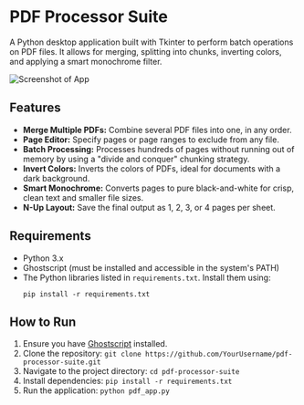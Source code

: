 # PDF Processor Suite

A Python desktop application built with Tkinter to perform batch operations on PDF files. It allows for merging, splitting into chunks, inverting colors, and applying a smart monochrome filter.

![Screenshot of App](https://i.imgur.com/YOUR_SCREENSHOT_URL.png)

## Features

- **Merge Multiple PDFs:** Combine several PDF files into one, in any order.
- **Page Editor:** Specify pages or page ranges to exclude from any file.
- **Batch Processing:** Processes hundreds of pages without running out of memory by using a "divide and conquer" chunking strategy.
- **Invert Colors:** Inverts the colors of PDFs, ideal for documents with a dark background.
- **Smart Monochrome:** Converts pages to pure black-and-white for crisp, clean text and smaller file sizes.
- **N-Up Layout:** Save the final output as 1, 2, 3, or 4 pages per sheet.

## Requirements

*   Python 3.x
*   Ghostscript (must be installed and accessible in the system's PATH)
*   The Python libraries listed in `requirements.txt`. Install them using:
    ```
    pip install -r requirements.txt
    ```

## How to Run

1.  Ensure you have [Ghostscript](https://www.ghostscript.com/releases/gsdnld.html) installed.
2.  Clone the repository: `git clone https://github.com/YourUsername/pdf-processor-suite.git`
3.  Navigate to the project directory: `cd pdf-processor-suite`
4.  Install dependencies: `pip install -r requirements.txt`
5.  Run the application: `python pdf_app.py`